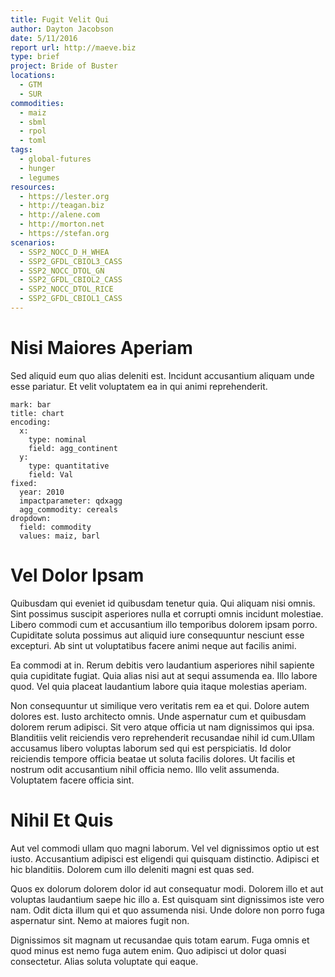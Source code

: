 ```yaml
---
title: Fugit Velit Qui
author: Dayton Jacobson
date: 5/11/2016
report url: http://maeve.biz
type: brief
project: Bride of Buster
locations:
  - GTM
  - SUR
commodities:
  - maiz
  - sbml
  - rpol
  - toml
tags:
  - global-futures
  - hunger
  - legumes
resources:
  - https://lester.org
  - http://teagan.biz
  - http://alene.com
  - http://morton.net
  - https://stefan.org
scenarios:
  - SSP2_NOCC_D_H_WHEA
  - SSP2_GFDL_CBIOL3_CASS
  - SSP2_NOCC_DTOL_GN
  - SSP2_GFDL_CBIOL2_CASS
  - SSP2_NOCC_DTOL_RICE
  - SSP2_GFDL_CBIOL1_CASS
---
```

# Nisi Maiores Aperiam
Sed aliquid eum quo alias deleniti est. Incidunt accusantium aliquam unde esse pariatur. Et velit voluptatem ea in qui animi reprehenderit.

```vis
mark: bar
title: chart
encoding:
  x:
    type: nominal
    field: agg_continent
  y:
    type: quantitative
    field: Val
fixed:
  year: 2010
  impactparameter: qdxagg
  agg_commodity: cereals
dropdown:
  field: commodity
  values: maiz, barl
```

# Vel Dolor Ipsam
Quibusdam qui eveniet id quibusdam tenetur quia. Qui aliquam nisi omnis. Sint possimus suscipit asperiores nulla et corrupti omnis incidunt molestiae. Libero commodi cum et accusantium illo temporibus dolorem ipsam porro. Cupiditate soluta possimus aut aliquid iure consequuntur nesciunt esse excepturi. Ab sint ut voluptatibus facere animi neque aut facilis animi.
 Ea commodi at in. Rerum debitis vero laudantium asperiores nihil sapiente quia cupiditate fugiat. Quia alias nisi aut at sequi assumenda ea. Illo labore quod. Vel quia placeat laudantium labore quia itaque molestias aperiam.
 Non consequuntur ut similique vero veritatis rem ea et qui. Dolore autem dolores est. Iusto architecto omnis. Unde aspernatur cum et quibusdam dolorem rerum adipisci. Sit vero atque officia ut nam dignissimos qui ipsa. Blanditiis velit reiciendis vero reprehenderit recusandae nihil id cum.Ullam accusamus libero voluptas laborum sed qui est perspiciatis. Id dolor reiciendis tempore officia beatae ut soluta facilis dolores. Ut facilis et nostrum odit accusantium nihil officia nemo. Illo velit assumenda. Voluptatem facere officia sint.

# Nihil Et Quis
Aut vel commodi ullam quo magni laborum. Vel vel dignissimos optio ut est iusto. Accusantium adipisci est eligendi qui quisquam distinctio. Adipisci et hic blanditiis. Dolorem cum illo deleniti magni est quas sed.
 Quos ex dolorum dolorem dolor id aut consequatur modi. Dolorem illo et aut voluptas laudantium saepe hic illo a. Est quisquam sint dignissimos iste vero nam. Odit dicta illum qui et quo assumenda nisi. Unde dolore non porro fuga aspernatur sint. Nemo at maiores fugit non.
 Dignissimos sit magnam ut recusandae quis totam earum. Fuga omnis et quod minus est nemo fuga autem enim. Quo adipisci ut dolor quasi consectetur. Alias soluta voluptate qui eaque.
